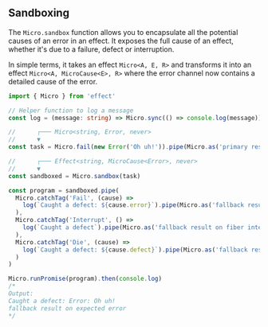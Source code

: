 ## Sandboxing

The `Micro.sandbox` function allows you to encapsulate all the potential causes of an error in an effect. It exposes the full cause of an effect, whether it's due to a failure, defect or interruption.

In simple terms, it takes an effect `Micro<A, E, R>` and transforms it into an effect `Micro<A, MicroCause<E>, R>` where the error channel now contains a detailed cause of the error.

```ts twoslash
import { Micro } from 'effect'

// Helper function to log a message
const log = (message: string) => Micro.sync(() => console.log(message))

//      ┌─── Micro<string, Error, never>
//      ▼
const task = Micro.fail(new Error('Oh uh!')).pipe(Micro.as('primary result'))

//      ┌─── Effect<string, MicroCause<Error>, never>
//      ▼
const sandboxed = Micro.sandbox(task)

const program = sandboxed.pipe(
  Micro.catchTag('Fail', (cause) =>
    log(`Caught a defect: ${cause.error}`).pipe(Micro.as('fallback result on expected error'))
  ),
  Micro.catchTag('Interrupt', () =>
    log(`Caught a defect`).pipe(Micro.as('fallback result on fiber interruption'))
  ),
  Micro.catchTag('Die', (cause) =>
    log(`Caught a defect: ${cause.defect}`).pipe(Micro.as('fallback result on unexpected error'))
  )
)

Micro.runPromise(program).then(console.log)
/*
Output:
Caught a defect: Error: Oh uh!
fallback result on expected error
*/
```
